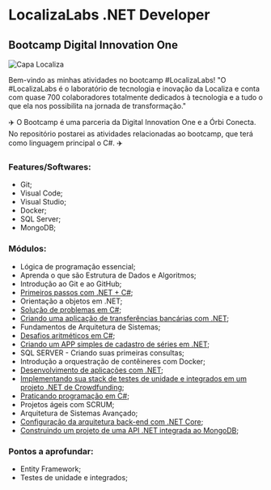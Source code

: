 # LocalizaLabs .NET Developer

## Bootcamp Digital Innovation One

![Capa Localiza](https://github.com/filipembraga/localiza-labs-net-developer/blob/main/thumbnail-1.png)

Bem-vindo as minhas atividades no bootcamp #LocalizaLabs! "O #LocalizaLabs é o laboratório de tecnologia e inovação da Localiza e conta com quase 700 colaboradores totalmente dedicados à tecnologia e a tudo o que ela nos possibilita na jornada de transformação." 

:airplane: O Bootcamp é uma parceria da Digital Innovation One e a Órbi Conecta. No repositório postarei as atividades relacionadas ao bootcamp, que terá como linguagem principal o C#. :airplane:

### Features/Softwares:
- Git;
- Visual Code;
- Visual Studio;
- Docker;
- SQL Server;
- MongoDB;

### Módulos:
- Lógica de programação essencial;
- Aprenda o que são Estrutura de Dados e Algoritmos;
- Introdução ao Git e ao GitHub;
- [Primeiros passos com .NET + C#](https://github.com/filipembraga/bootcamp-localiza-labs-net-developer/tree/main/conhecendo-c-sharp);
- Orientação a objetos em .NET;
- [Solução de problemas em C#](https://github.com/filipembraga/bootcamp-localiza-labs-net-developer/tree/main/solucoes-problemas-c-sharp);
- [Criando uma aplicação de transferências bancárias com .NET](https://github.com/filipembraga/bootcamp-localiza-labs-net-developer/tree/main/desafio-aplicacao-bancaria);
- Fundamentos de Arquitetura de Sistemas;
- [Desafios aritméticos em C#](https://github.com/filipembraga/bootcamp-localiza-labs-net-developer/tree/main/desafios-aritmeticos-c-sharp);
- [Criando um APP simples de cadastro de séries em .NET](https://github.com/filipembraga/bootcamp-localiza-labs-net-developer/tree/main/desafio-app-cadastro-series);
- SQL SERVER - Criando suas primeiras consultas;
- Introdução a orquestração de contêineres com Docker;
- [Desenvolvimento de aplicações com .NET](https://github.com/filipembraga/bootcamp-localiza-labs-net-developer/tree/main/desenvolvendo-aplicacoes-dotnet);
- [Implementando sua stack de testes de unidade e integrados em um projeto .NET de Crowdfunding](https://github.com/filipembraga/bootcamp-localiza-labs-net-developer/tree/main/projeto-stack-testes-dotnet-crowdfunding);
- [Praticando programação em C#](https://github.com/filipembraga/bootcamp-localiza-labs-net-developer/tree/main/desafios-praticando-programacao-c-sharp);
- Projetos ágeis com SCRUM;
- Arquitetura de Sistemas Avançado;
- [Configuração da arquitetura back-end com .NET Core](https://github.com/filipembraga/bootcamp-localiza-labs-net-developer/tree/main/arquitetura-backend-donet-core);
- [Construindo um projeto de uma API .NET integrada ao MongoDB](https://github.com/filipembraga/bootcamp-localiza-labs-net-developer/tree/main/projeto-api-dotnet-mongodb);

### Pontos a aprofundar:
- Entity Framework;
- Testes de unidade e integrados;

